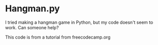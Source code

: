 # Hangman.py
I tried making a hangman game in Python, but my code doesn't seem to work. Can someone help?

This code is from a tutorial from freecodecamp.org
